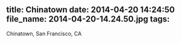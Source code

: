 title: Chinatown
date: 2014-04-20 14:24:50
file_name: 2014-04-20-14.24.50.jpg
tags:
---

Chinatown, San Francisco, CA
